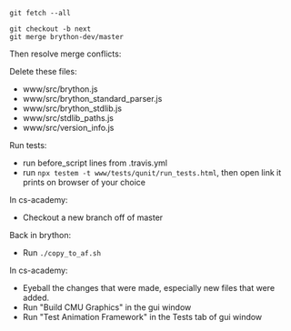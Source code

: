 ```
git fetch --all

git checkout -b next
git merge brython-dev/master
```

Then resolve merge conflicts:


Delete these files:

* www/src/brython.js
* www/src/brython_standard_parser.js
* www/src/brython_stdlib.js
* www/src/stdlib_paths.js
* www/src/version_info.js


Run tests:

* run before_script lines from .travis.yml
* run `npx testem -t www/tests/qunit/run_tests.html`, then open link it prints on browser of your choice


In cs-academy:

* Checkout a new branch off of master

Back in brython:

* Run `./copy_to_af.sh`

In cs-academy:

* Eyeball the changes that were made, especially new files that were added.
* Run "Build CMU Graphics" in the gui window
* Run "Test Animation Framework" in the Tests tab of gui window


